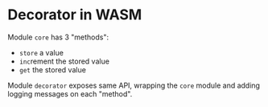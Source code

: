 # Decorator in WASM

Module `core` has 3 "methods":

* `store` a value
* `inc`rement the stored value
* `get` the stored value

Module `decorator` exposes same API,
wrapping the `core` module and adding logging messages on each "method".